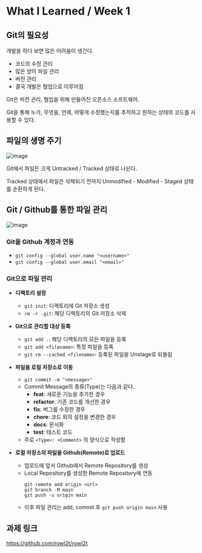 # What I Learned / Week 1
## Git의 필요성
개발을 하다 보면 많은 어려움이 생긴다.

- 코드의 수정 관리
- 많은 양의 파일 관리
- 버전 관리
- 결국 개발은 협업으로 이루어짐

Git은 버전 관리, 협업을 위해 만들어진 오픈소스 소프트웨어.

Git을 통해 누가, 무엇을, 언제, 어떻게 수정했는지를 추적하고 원하는 상태의 코드를 사용할 수 있다.

## 파일의 생명 주기
![image](https://github.com/rowl2t/2024-1-Beginner-Study/assets/161618507/bbdc1908-a812-4039-8173-54a85080bd38)

Git에서 파일은 크게 Untracked / Tracked 상태로 나뉜다.

Tracked 상태에서 파일은 삭제되기 전까지 Unmodified - Modified - Staged 상태를 순환하게 된다.

## Git / Github를 통한 파일 관리
![image](https://github.com/rowl2t/2024-1-Beginner-Study/assets/161618507/dbfaae08-7429-47ec-b349-bf9f5df1012e)

### Git을 Github 계정과 연동
- `git config --global user.name "<username>"`
- `git config --global user.email "<email>"`

### Git으로 파일 관리
- **디렉토리 설정**
  - `git init`: 디렉토리에 Git 저장소 생성
  - `rm -r .git`: 해당 디렉토리의 Git 저장소 삭제
 
- **Git으로 관리할 대상 등록**
  - `git add .`: 해당 디렉토리의 모든 파일을 등록
  - `git add <filename>`: 특정 파일을 등록
  - `git rm --cached <filename>`: 등록된 파일을 Unstage로 되돌림
 
- **파일을 로컬 저장소로 이동**
  - `git commit -m "<message>"`
  - Commit Message의 종류(Type)는 다음과 같다.
    - **feat**: 새로운 기능을 추가한 경우
    - **refactor**: 기존 코드를 개선한 경우
    - **fix**: 버그를 수정한 경우
    - **chore**: 코드 외의 설정을 변경한 경우
    - **docs**: 문서화
    - **test**: 테스트 코드
  - 주로 `<Type>: <Comment>` 의 양식으로 작성함
 
- **로컬 저장소의 파일을 Github(Remote)로 업로드**
  - 업로드에 앞서 Github에서 Remote Repository를 생성
  - Local Repository를 생성한 Remote Repository에 연동
    ```
    git remote add origin <url>
    git branch -M main
    git push -u origin main
    ```
  - 이후 파일 관리는 add, commit 후 `git push origin main` 사용

## 과제 링크
<https://github.com/rowl2t/rowl2t>


